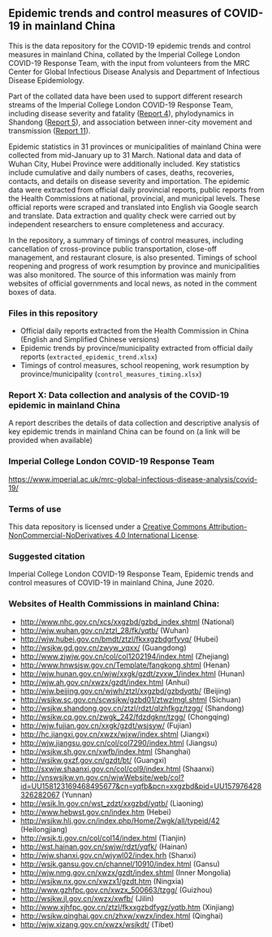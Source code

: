 ## Epidemic trends and control measures of COVID-19 in mainland China

This is the data repository for the COVID-19 epidemic trends and control measures in mainland China, collated by the Imperial College London COVID-19 Response Team, with the input from volunteers from the MRC Center for Global Infectious Disease Analysis and Department of Infectious Disease Epidemiology.

Part of the collated data have been used to support different research streams of the Imperial College London COVID-19 Response Team, including disease severity and fatality ([Report 4](https://www.imperial.ac.uk/media/imperial-college/medicine/mrc-gida/2020-02-10-COVID19-Report-4.pdf)), phylodynamics in Shandong ([Report 5](https://www.imperial.ac.uk/media/imperial-college/medicine/mrc-gida/2020-02-15-COVID19-Report-5.pdf)), and association between inner-city movement and transmission ([Report 11](https://www.imperial.ac.uk/media/imperial-college/medicine/mrc-gida/2020-03-24-COVID19-Report-11.pdf)). 

Epidemic statistics in 31 provinces or municipalities of mainland China were collected from mid-January up to 31 March. National data and data of Wuhan City, Hubei Province were additionally included. Key statistics include cumulative and daily numbers of cases, deaths, recoveries, contacts, and details on disease severity and importation. The epidemic data were extracted from official daily provincial reports, public reports from the Health Commissions at national, provincial, and municipal levels. These official reports were scraped and translated into English via Google search and translate. Data extraction and quality check were carried out by independent researchers to ensure completeness and accuracy.

In the repository, a summary of timings of control measures, including cancellation of cross-province public transportation, close-off management, and restaurant closure, is also presented. Timings of school reopening and progress of work resumption by province and municipalities was also monitored. The source of this information was mainly from websites of official governments and local news, as noted in the comment boxes of data.

### Files in this repository
- Official daily reports extracted from the Health Commission in China (English and Simplified Chinese versions)
- Epidemic trends by province/municipality extracted from official daily reports (`extracted_epidemic_trend.xlsx`)
- Timings of control measures, school reopening, work resumption by province/municipality (`control_measures_timing.xlsx`)

### Report X: Data collection and analysis of the COVID-19 epidemic in mainland China
A report describes the details of data collection and descriptive analysis of key epidemic trends in mainland China can be found on (a link will be provided when available)

### Imperial College London COVID-19 Response Team
https://www.imperial.ac.uk/mrc-global-infectious-disease-analysis/covid-19/

### Terms of use
This data repository is licensed under a [Creative Commons Attribution-NonCommercial-NoDerivatives 4.0 International License](https://creativecommons.org/licenses/by-nc-nd/4.0/).

### Suggested citation
Imperial College London COVID-19 Response Team, Epidemic trends and control measures of COVID-19 in mainland China, June 2020.

### Websites of Health Commissions in mainland China:
-	http://www.nhc.gov.cn/xcs/xxgzbd/gzbd_index.shtml (National)
-	http://wjw.wuhan.gov.cn/ztzl_28/fk/yqtb/ (Wuhan)
-	http://wjw.hubei.gov.cn/bmdt/ztzl/fkxxgzbdgrfyyq/ (Hubei)
-	http://wsjkw.gd.gov.cn/zwyw_yqxx/ (Guangdong)
-	http://www.zjwjw.gov.cn/col/col1202194/index.html (Zhejiang)
-	http://www.hnwsjsw.gov.cn/Template/fangkong.shtml (Henan)
-	http://wjw.hunan.gov.cn/wjw/xxgk/gzdt/zyxw_1/index.html (Hunan)
-	http://wjw.ah.gov.cn/xwzx/gzdt/index.html (Anhui)
-	http://wjw.beijing.gov.cn/wjwh/ztzl/xxgzbd/gzbdyqtb/ (Beijing)
-	http://wsjkw.sc.gov.cn/scwsjkw/gzbd01/ztwzlmgl.shtml (Sichuan)
-	http://wsjkw.shandong.gov.cn/ztzl/rdzt/qlzhfkgz/tzgg/ (Shandong)
-	http://wsjkw.cq.gov.cn/zwgk_242/fdzdgknr/tzgg/ (Chongqing)
-	http://wjw.fujian.gov.cn/xxgk/gzdt/wsjsyw/ (Fujian)
-	http://hc.jiangxi.gov.cn/xwzx/wjxw/index.shtml (Jiangxi)
-	http://wjw.jiangsu.gov.cn/col/col7290/index.html (Jiangsu)
-	http://wsjkw.sh.gov.cn/xwfb/index.html (Shanghai)
-	http://wsjkw.gxzf.gov.cn/gzdt/bt/ (Guangxi)
-	http://sxwjw.shaanxi.gov.cn/col/col9/index.html (Shaanxi)
-	http://ynswsjkw.yn.gov.cn/wjwWebsite/web/col?id=UU158123169468495677&cn=yqfb&pcn=xxgzbd&pid=UU157976428326282067 (Yunnan)
-	http://wsjk.ln.gov.cn/wst_zdzt/xxgzbd/yqtb/ (Liaoning)
-	http://www.hebwst.gov.cn/index.htm (Hebei)
-	http://wsjkw.hlj.gov.cn/index.php/Home/Zwgk/all/typeid/42 (Heilongjiang)
-	http://wsjk.tj.gov.cn/col/col14/index.html (Tianjin)
-	http://wst.hainan.gov.cn/swjw/rdzt/yqfk/ (Hainan)
-	http://wjw.shanxi.gov.cn/wjywl02/index.hrh (Shanxi)
-	http://wsjk.gansu.gov.cn/channel/10910/index.html (Gansu)
-	http://wjw.nmg.gov.cn/xwzx/gzdt/index.shtml (Inner Mongolia)
-	http://wsjkw.nx.gov.cn/xwzx1/gzdt.htm (Ningxia)
-	http://www.gzhfpc.gov.cn/xwzx_500663/tzgg/ (Guizhou)
-	http://wsjkw.jl.gov.cn/xwzx/xwfb/ (Jilin)
-	http://www.xjhfpc.gov.cn/ztzl/fkxxgzbdfygz/yqtb.htm (Xinjiang)
-	http://wsjkw.qinghai.gov.cn/zhxw/xwzx/index.html (Qinghai)
-	http://wjw.xizang.gov.cn/xwzx/wsjkdt/ (Tibet)
